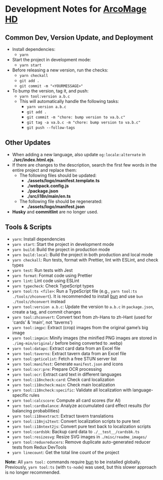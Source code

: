 # Development Notes for [ArcoMage HD](https://arcomage.github.io/)

## Common Dev, Version Update, and Deployment

- Install dependencies:
  - `yarn`
- Start the project in development mode:
  - `yarn start`
- Before releasing a new version, run the checks:
  - `yarn checkall`
  - `git add .`
  - `git commit -m "<YOURMESSAGE>"`
- To bump the version, tag it, and push:
  - `yarn tool:version a.b.c`
  - This will automatically handle the following tasks:
    - `yarn version a.b.c`
    - `git add .`
    - `git commit -m "chore: bump version to va.b.c"`
    - `git tag -a va.b.c -m "chore: bump version to va.b.c"`
    - `git push --follow-tags`

## Other Updates

- When adding a new language, also update `og:locale:alternate` in **./src/index.html.ejs**.
- If there are changes to the description, search the first few words in the entire project and replace them:
  - The following files should be updated:
    - **./assets/logo/manifest.template.ts**
    - **./webpack.config.js**
    - **./package.json**
    - **./src/i18n/main/en.ts**
  - The following file should be regenerated:
    - **./assets/logo/manifest.json**
- **Husky** and **commitlint** are no longer used.

## Tools & Scripts

- `yarn`: Install dependencies
- `yarn start`: Start the project in development mode
- `yarn build`: Build the project in production mode
- `yarn build:local`: Build the project in both production and local mode
- `yarn checkall`: Run tests, format with Prettier, lint with ESLint, and check types
- `yarn test`: Run tests with Jest
- `yarn format`: Format code using Prettier
- `yarn lint`: Lint code using ESLint
- `yarn typecheck`: Check TypeScript types
- `yarn tool:ts <file>`: Run a TypeScript file (e.g., `yarn tool:ts ./tools/zhconvert`). It is recommended to install [bun](https://bun.sh/) and use `bun ./tools/zhconvert` instead
- `yarn tool:version a.b.c`: Update the version to `a.b.c` in `package.json`, create a tag, and commit changes
- `yarn tool:zhconvert`: Convert text from zh-Hans to zh-Hant (used for 'cards' & 'main', not 'taverns')
- `yarn tool:imgpc`: Extract (crop) images from the original game’s big image
- `yarn tool:imgmin`: Minify images (the minified PNG images are stored in `./img-min/original/` before being converted to .webp)
- `yarn tool:datapc`: Extract card data from an Excel file
- `yarn tool:taverns`: Extract tavern data from an Excel file
- `yarn tool:geticelist`: Fetch a free STUN server list
- `yarn tool:manifest`: Generate `manifest.json` and icons
- `yarn tool:ocr:pre`: Prepare OCR processing
- `yarn tool:ocr`: Extract card text in different languages
- `yarn tool:i18ncheck:card`: Check card localization
- `yarn tool:i18ncheck:main`: Check main localization
- `yarn tool:i18ncheck:specific`: Validate all localization with language-specific rules
- `yarn tool:calcscore`: Compute all card scores (for AI)
- `yarn tool:cardbalance`: Analyze accumulated card effect results (for balancing probabilities)
- `yarn tool:i18nextract`: Extract tavern translations
- `yarn tool:i18njs2text`: Convert localization scripts to pure text
- `yarn tool:i18ntext2js`: Convert pure text back to localization scripts
- `yarn tool:cardsbk`: Backup card data to `./__test__/cardsbk.ts`
- `yarn tool:resizesvg`: Resize SVG images in `./misc/readme_images/`
- `yarn tool:reduxreducers`: Remove duplicate auto-generated reducer tests from Redux DevTools
- `yarn linecount`: Get the total line count of the project

**Note:** All `yarn tool:` commands require [bun](https://bun.sh/) to be installed globally. Previously, `yarn tool:ts` (with `ts-node`) was used, but this slower approach is no longer recommended.
